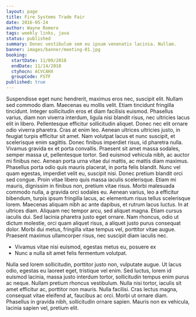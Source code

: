 ```yaml
---
layout: page
title: Fire Systems Trade Fair
date: 2016-05-24
author: Wayne Romero
tags: weekly links, java
status: published
summary: Donec vestibulum sem eu ipsum venenatis lacinia. Nullam.
banner: images/banner/meeting-01.jpg
booking:
  startDate: 11/09/2018
  endDate: 11/14/2018
  ctyhocn: ACVCAHX
  groupCode: FSTF
published: true
---
```

Suspendisse eget nunc hendrerit, maximus eros nec, suscipit elit. Nullam sed commodo diam. Maecenas eu mollis velit. Etiam tincidunt fringilla tincidunt. Integer sollicitudin eros et diam facilisis euismod. Phasellus varius, diam non viverra interdum, ligula nisi blandit risus, nec ultricies lacus elit in libero. Pellentesque efficitur sollicitudin aliquet. Donec nec elit ornare odio viverra pharetra. Cras at enim leo. Aenean ultrices ultricies justo, in feugiat turpis efficitur sit amet. Nam volutpat lacus et nunc suscipit, et scelerisque enim sagittis. Donec finibus imperdiet risus, id pharetra nulla. Vivamus gravida ex et porta convallis. Praesent sit amet massa sodales, semper massa ut, pellentesque tortor. Sed euismod vehicula nibh, ac auctor mi finibus nec.
Aenean porta urna vitae dui mattis, ac mattis diam maximus. Phasellus porta odio quis mauris placerat, in porta felis blandit. Nunc vel quam egestas, imperdiet velit eu, suscipit nisi. Donec pretium blandit orci sed congue. Proin vitae libero quis massa iaculis scelerisque. Etiam mi mauris, dignissim in finibus non, pretium vitae risus. Morbi malesuada commodo nulla, a gravida orci sodales eu. Aenean varius, leo a efficitur bibendum, turpis ipsum fringilla lacus, ac elementum risus tellus scelerisque lorem. Maecenas aliquam nibh ac ante dapibus, et rutrum lacus luctus. In at ultrices diam. Aliquam nec tempor arcu, sed aliquet magna. Etiam cursus iaculis dui. Sed lacinia pharetra justo eget ornare. Nam rhoncus, odio ut dictum molestie, orci quam aliquet risus, a aliquet justo purus consequat dolor. Morbi dui metus, fringilla vitae tempus vel, porttitor vitae augue. Praesent maximus ullamcorper risus, nec suscipit diam iaculis nec.

* Vivamus vitae nisi euismod, egestas metus eu, posuere ex
* Nunc a nulla sit amet felis fermentum volutpat.

Nulla sed lorem sollicitudin, porttitor justo non, vulputate augue. Ut lacus odio, egestas eu laoreet eget, tristique vel enim. Sed luctus, lorem id euismod lacinia, massa justo interdum tortor, sollicitudin tempus enim purus ac neque. Nullam pretium rhoncus vestibulum. Nulla nisi tortor, iaculis sit amet efficitur ac, porttitor non mauris. Nulla facilisi. Cras lectus magna, consequat vitae eleifend at, faucibus ac orci. Morbi ut ornare diam. Phasellus in gravida nibh, sollicitudin ornare sapien. Mauris non ex vehicula, lacinia sapien vel, pretium elit.
